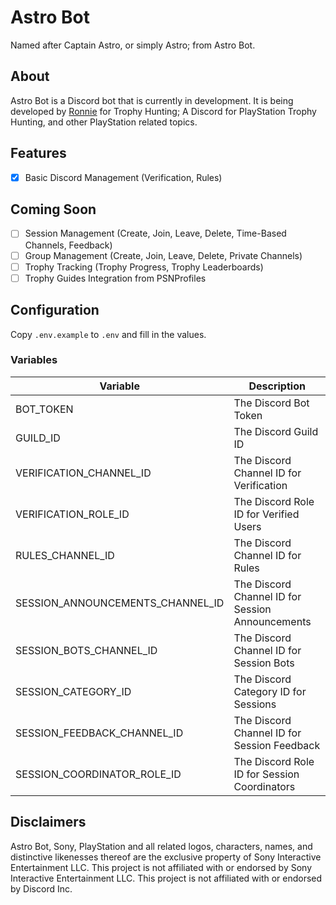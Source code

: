# Astro Bot
Named after Captain Astro, or simply Astro; from Astro Bot. 

## About
Astro Bot is a Discord bot that is currently in development. It is being developed by [Ronnie](https://github.com/Ronniie) for Trophy Hunting; A Discord for PlayStation Trophy Hunting, and other PlayStation related topics.

## Features
- [x] Basic Discord Management (Verification, Rules)

## Coming Soon
- [ ] Session Management (Create, Join, Leave, Delete, Time-Based Channels, Feedback)
- [ ] Group Management (Create, Join, Leave, Delete, Private Channels)
- [ ] Trophy Tracking (Trophy Progress, Trophy Leaderboards)
- [ ] Trophy Guides Integration from PSNProfiles

## Configuration
Copy `.env.example` to `.env` and fill in the values.

### Variables
| Variable                          | Description                                       |
|-----------------------------------|---------------------------------------------------|
| BOT_TOKEN                         | The Discord Bot Token                             |
| GUILD_ID                          | The Discord Guild ID                              |
| VERIFICATION_CHANNEL_ID           | The Discord Channel ID for Verification           |
| VERIFICATION_ROLE_ID              | The Discord Role ID for Verified Users            |
| RULES_CHANNEL_ID                  | The Discord Channel ID for Rules                  |
| SESSION_ANNOUNCEMENTS_CHANNEL_ID  | The Discord Channel ID for Session Announcements  |
| SESSION_BOTS_CHANNEL_ID           | The Discord Channel ID for Session Bots           |
| SESSION_CATEGORY_ID               | The Discord Category ID for Sessions              |
| SESSION_FEEDBACK_CHANNEL_ID       | The Discord Channel ID for Session Feedback       |
| SESSION_COORDINATOR_ROLE_ID       | The Discord Role ID for Session Coordinators      |


## Disclaimers
Astro Bot, Sony, PlayStation and all related logos, characters, names, and distinctive likenesses thereof are the exclusive property of Sony Interactive Entertainment LLC. This project is not affiliated with or endorsed by Sony Interactive Entertainment LLC. This project is not affiliated with or endorsed by Discord Inc.

